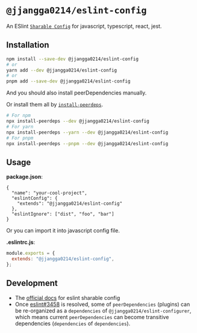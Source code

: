 # `@jjangga0214/eslint-config`

An ESlint [`Sharable Config`](https://eslint.org/docs/latest/developer-guide/shareable-configs) for javascript, typescript, react, jest.

## Installation

```sh
npm install --save-dev @jjangga0214/eslint-config
# or
yarn add --dev @jjangga0214/eslint-config
# or
pnpm add --save-dev @jjangga0214/eslint-config
```

And you should also install peerDependencies manually.

Or install them all by [`install-peerdeps`](https://openbase.com/js/install-peerdeps/documentation).

```sh
# For npm
npx install-peerdeps --dev @jjangga0214/eslint-config
# For yarn
npx install-peerdeps --yarn --dev @jjangga0214/eslint-config
# For pnpm
npx install-peerdeps --pnpm --dev @jjangga0214/eslint-config
```

## Usage

**package.json**:

```jsonc
{
  "name": "your-cool-project",
  "eslintConfig": {
    "extends": "@jjangga0214/eslint-config"
  },
  "eslintIgnore": ["dist", "foo", "bar"]
}
```

Or you can import it into javascript config file.

**.eslintrc.js**:

```js
module.exports = {
  extends: "@jjangga0214/eslint-config",
};
```

## Development

- The [official docs](https://eslint.org/docs/developer-guide/shareable-configs) for eslint sharable config
- Once [eslint#3458](https://github.com/eslint/eslint/issues/3458) is resolved, some of `peerDependencies` (plugins) can be re-organized as a `dependencies` of `@jjangga0214/eslint-configurer`, which means current `peerDependencies` can become transitive dependencies (`dependencies` of `dependencies`).
